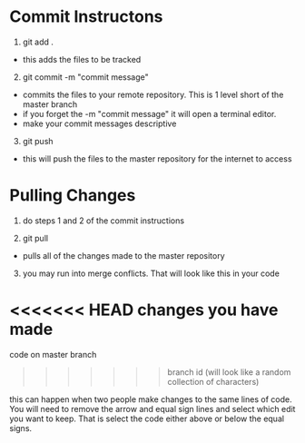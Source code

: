 # Commit Instructons
1) git add .

- this adds the files to be tracked

2) git commit -m "commit message"

- commits the files to your remote repository. This is 1 level short of the master branch
- if you forget the -m "commit message" it will open a terminal editor. 
- make your commit messages descriptive

3) git push

- this will push the files to the master repository for the internet to access

# Pulling Changes

1) do steps 1 and 2 of the commit instructions

2) git pull

- pulls all of the changes made to the master repository

3) you may run into merge conflicts. That will look like this in your code

<<<<<<< HEAD
changes you have made
=======
code on master branch
>>>>>>> branch id (will look like a random collection of characters)

this can happen when two people make changes to the same lines of code. You will need to remove the arrow and equal sign lines and select which edit you want to keep. That is select the code either above or below the equal signs.